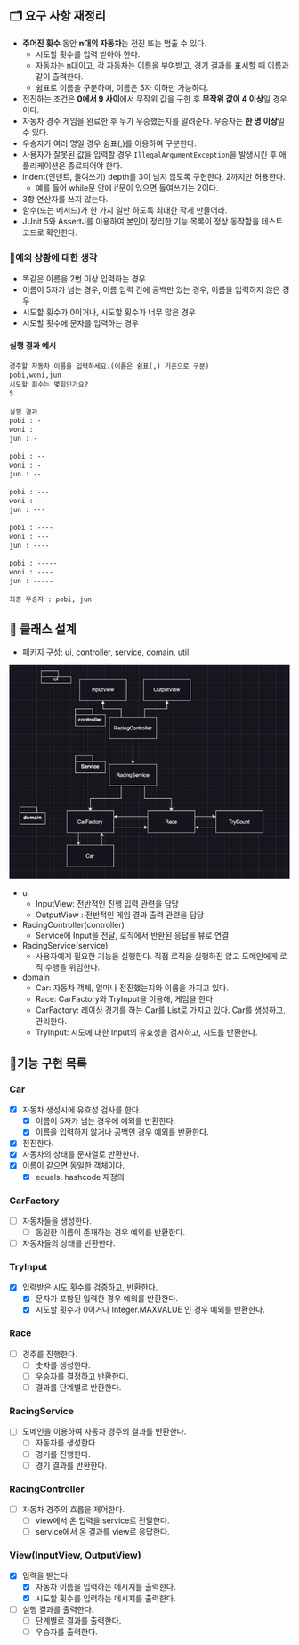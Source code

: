 ## 🗂️ 요구 사항 재정리

- **주어진 횟수** 동안 **n대의 자동차**는 전진 또는 멈출 수 있다.
    - 시도할 횟수를 입력 받아야 한다.
    - 자동차는 n대이고, 각 자동차는 이름을 부여받고, 경기 결과를 표시할 때 이름과 같이 출력한다.
    - 쉼표로 이름을 구분하며, 이름은 5자 이하만 가능하다.
- 전진하는 조건은 **0에서 9 사이**에서 무작위 값을 구한 후 **무작위 값이 4 이상**일 경우이다.
- 자동차 경주 게임을 완료한 후 누가 우승했는지를 알려준다. 우승자는 **한 명 이상**일 수 있다.
- 우승자가 여러 명일 경우 쉼표(,)를 이용하여 구분한다.
- 사용자가 잘못된 값을 입력할 경우 `IllegalArgumentException`을 발생시킨 후 애플리케이션은 종료되어야 한다.
- indent(인덴트, 들여쓰기) depth를 3이 넘지 않도록 구현한다. 2까지만 허용한다.
    - 예를 들어 while문 안에 if문이 있으면 들여쓰기는 2이다.
- 3항 연산자를 쓰지 않는다.
- 함수(또는 메서드)가 한 가지 일만 하도록 최대한 작게 만들어라.
- JUnit 5와 AssertJ를 이용하여 본인이 정리한 기능 목록이 정상 동작함을 테스트 코드로 확인한다.

### 🤔예외 상황에 대한 생각

- 똑같은 이름을 2번 이상 입력하는 경우
- 이름이 5자가 넘는 경우, 이름 입력 칸에 공백만 있는 경우, 이름을 입력하지 않은 경우
- 시도할 횟수가 0이거나, 시도할 횟수가 너무 많은 경우
- 시도할 횟수에 문자를 입력하는 경우

#### 실행 결과 예시

```
경주할 자동차 이름을 입력하세요.(이름은 쉼표(,) 기준으로 구분)
pobi,woni,jun
시도할 회수는 몇회인가요?
5

실행 결과
pobi : -
woni : 
jun : -

pobi : --
woni : -
jun : --

pobi : ---
woni : --
jun : ---

pobi : ----
woni : ---
jun : ----

pobi : -----
woni : ----
jun : -----

최종 우승자 : pobi, jun
```

## 📝 클래스 설계

- 패키지 구성: ui, controller, service, domain, util

![img.png](img.png)

- ui
    - InputView: 전반적인 진행 입력 관련을 담당
    - OutputView : 전반적인 게임 결과 출력 관련을 담당
- RacingController(controller)
    - Service에 Input을 전달, 로직에서 반환된 응답을 뷰로 연결
- RacingService(service)
    - 사용자에게 필요한 기능을 실행한다. 직접 로직을 실행하진 않고 도메인에게 로직 수행을 위임한다.
- domain
    - Car: 자동차 객체, 얼마나 전진했는지와 이름을 가지고 있다.
    - Race: CarFactory와 TryInput을 이용해, 게임을 한다.
    - CarFactory: 레이싱 경기를 하는 Car를 List로 가지고 있다. Car를 생성하고, 관리한다.
    - TryInput: 시도에 대한 Input의 유효성을 검사하고, 시도를 반환한다.

## 📄기능 구현 목록

### Car

- [x] 자동차 생성시에 유효성 검사를 한다.
    - [x] 이름이 5자가 넘는 경우에 예외를 반환한다.
    - [x] 이름을 입력하지 않거나 공백인 경우 예외를 반환한다.
- [x] 전진한다.
- [x] 자동차의 상태를 문자열로 반환한다.
- [x] 이름이 같으면 동일한 객체이다.
    - [x] equals, hashcode 재정의

### CarFactory

- [ ] 자동차들을 생성한다.
    - [ ] 동일한 이름이 존재하는 경우 예외를 반환한다.
- [ ] 자동차들의 상태를 반환한다.

### TryInput

-[x] 입력받은 시도 횟수를 검증하고, 반환한다.
    - [x] 문자가 포함된 입력한 경우 예외를 반환한다.
    - [x] 시도할 횟수가 0이거나 Integer.MAXVALUE 인 경우 예외를 반환한다.

### Race

- [ ] 경주를 진행한다.
    - [ ] 숫자를 생성한다.
    - [ ] 우승자를 결정하고 반환한다.
    - [ ] 결과를 단계별로 반환한다.

### RacingService

- [ ] 도메인을 이용하여 자동차 경주의 결과를 반환한다.
    - [ ] 자동차를 생성한다.
    - [ ] 경기를 진행한다.
    - [ ] 경기 결과를 반환한다.

### RacingController

- [ ] 자동차 경주의 흐름을 제어한다.
    - [ ] view에서 온 입력을 service로 전달한다.
    - [ ] service에서 온 결과를 view로 응답한다.

### View(InputView, OutputView)

- [x] 입력을 받는다.
    - [x] 자동차 이름을 입력하는 메시지를 출력한다.
    - [x] 시도할 횟수를 입력하는 메시지를 출력한다.
- [ ] 실행 결과를 출력한다.
  - [ ] 단계별로 결과를 출력한다.
  - [ ] 우승자를 출력한다.